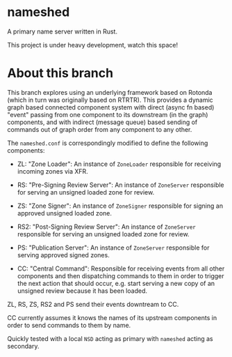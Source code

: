 # nameshed

A primary name server written in Rust.

This project is under heavy development, watch this space!

# About this branch

This branch explores using an underlying framework based on Rotonda (which in
turn was originally based on RTRTR). This provides a dynamic graph based
connected component system with direct (async fn based) "event" passing from
one component to its downstream (in the graph) components, and with indirect
(message queue) based sending of commands out of graph order from any
component to any other.

The `nameshed.conf` is correspondingly modified to define the following
components:

  - ZL: "Zone Loader": An instance of `ZoneLoader` responsible for receiving
    incoming zones via XFR.

  - RS: "Pre-Signing Review Server": An instance of `ZoneServer` responsible
    for serving an unsigned loaded zone for review.

  - ZS: "Zone Signer": An instance of `ZoneSigner` responsible for signing
    an approved unsigned loaded zone.

  - RS2: "Post-Signing Review Server": An instance of `ZoneServer` responsible
    for serving an unsigned loaded zone for review.

  - PS: "Publication Server": An instance of `ZoneServer` responsible for
    serving approved signed zones.

  - CC: "Central Command": Responsible for receiving events from all other
    components and then dispatching commands to them in order to trigger the
    next action that should occur, e.g. start serving a new copy of an
    unsigned review because it has been loaded.

ZL, RS, ZS, RS2 and PS send their events downtream to CC.

CC currently assumes it knows the names of its upstream components in order to
send commands to them by name.

Quickly tested with a local `NSD` acting as primary with `nameshed` acting as
secondary.